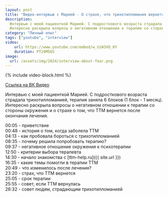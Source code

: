 ```yaml
---
layout: post
title: "Видео-интервью с Марией - О страхе, что трихотилломания вернется"
description: 
  Интервью с моей пациенткой Марией. С подросткового возраста страдала трихотилломанией, терапия заняла 6 блоков (1 блок - 1 месяц).
  Интересно раскрыла вопросы о негативном отношении к терапии со стороны окружения и о страхе о том, что трихотилломания вернется после окончания лечения.
category: "Личный опыт"
tags: ["youtube", "interview"]
video:
    url: https://www.youtube.com/embed/w_UiW3XO_KY
    duration: PT29M56S
image:
  url: /assets/img/2024/interview-about-fear.png
---
```


{% include video-block.html %}

<a href="https://vkvideo.ru/video-211245681_456239023" rel="nofollow">Ссылка на ВК Видео</a>

Интервью с моей пациенткой Марией. С подросткового возраста страдала трихотилломанией, терапия заняла 6 блоков (1 блок - 1 месяц).   
Интересно раскрыла вопросы о негативном отношении к терапии со стороны окружения и о страхе о том, что ТТМ вернется после окончания лечения.

00:05 - приветствие  
00:48 - история о том, когда заболела ТТМ  
04:13 - как пробовала бороться с трихотилломанией  
08:35 - почему решила попробовать терапию?  
09:37 - негативное отношение окружения к психотерапии  
12:50 - критерии выбора терапевта  
14:30 - начало знакомства с [ttm-help.ru]({{ site.url }})  
16:35 - какие темы помогли в терапии ТТМ  
20:49 - что изменилось после лечения?  
23:20 - страх, что ТТМ вернется  
25:05 - срок терапии  
25:55 - совет, если ТТМ вернулась  
26:32 - совет людям, страдающим трихотилломанией  





